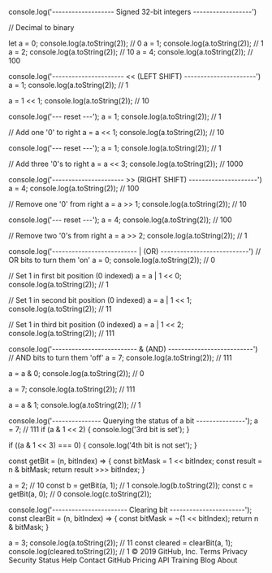 console.log('------------------- Signed 32-bit integers ------------------')

// Decimal to binary

let a = 0;
console.log(a.toString(2)); // 0
a = 1;
console.log(a.toString(2)); // 1
a = 2;
console.log(a.toString(2)); // 10
a = 4;
console.log(a.toString(2)); // 100

console.log('---------------------- << (LEFT SHIFT) ----------------------')
a = 1;
console.log(a.toString(2)); // 1

a = 1 << 1;
console.log(a.toString(2)); // 10

console.log('--- reset ---');
a = 1;
console.log(a.toString(2)); // 1

// Add one '0' to right
a = a << 1;
console.log(a.toString(2)); // 10

console.log('--- reset ---');
a = 1;
console.log(a.toString(2)); // 1

// Add three '0's to right
a = a << 3;
console.log(a.toString(2)); // 1000

console.log('---------------------- >> (RIGHT SHIFT) ---------------------')
a = 4;
console.log(a.toString(2)); // 100

// Remove one '0' from right
a = a >> 1;
console.log(a.toString(2)); // 10

console.log('--- reset ---');
a = 4;
console.log(a.toString(2)); // 100

// Remove two '0's from right
a = a >> 2;
console.log(a.toString(2)); // 1

console.log('-------------------------- | (OR) ---------------------------')
// OR bits to turn them 'on'
a = 0;
console.log(a.toString(2)); // 0

// Set 1 in first bit position (0 indexed)
a = a | 1 << 0;
console.log(a.toString(2)); // 1

// Set 1 in second bit position (0 indexed)
a = a | 1 << 1;
console.log(a.toString(2)); // 11

// Set 1 in third bit position (0 indexed)
a = a | 1 << 2;
console.log(a.toString(2)); // 111

console.log('-------------------------- & (AND) --------------------------')
// AND bits to turn them 'off'
a = 7;
console.log(a.toString(2)); // 111

a = a & 0;
console.log(a.toString(2)); // 0

a = 7;
console.log(a.toString(2)); // 111

a = a & 1;
console.log(a.toString(2)); // 1

console.log('--------------- Querying the status of a bit ---------------');
a = 7; // 111
if (a & 1 << 2) {
  console.log('3rd bit is set');
}

if ((a & 1 << 3) === 0) {
  console.log('4th bit is not set');
}

const getBit = (n, bitIndex) => {
  const bitMask = 1 << bitIndex;
  const result = n & bitMask;
  return result >>> bitIndex;
}

a = 2; // 10
const b = getBit(a, 1); // 1
console.log(b.toString(2));
const c = getBit(a, 0); // 0
console.log(c.toString(2));

console.log('----------------------- Clearing bit -----------------------');
const clearBit = (n, bitIndex) => {
    const bitMask = ~(1 << bitIndex);
    return n & bitMask;
}

a = 3;
console.log(a.toString(2)); // 11
const cleared = clearBit(a, 1);
console.log(cleared.toString(2)); // 1
© 2019 GitHub, Inc.
Terms
Privacy
Security
Status
Help
Contact GitHub
Pricing
API
Training
Blog
About
